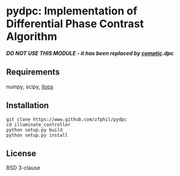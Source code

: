 # pydpc: Implementation of Differential Phase Contrast Algorithm
***DO NOT USE THIS MODULE - it has been replaced by [comptic](http://www.github.com/zfphil/comptic).dpc***

## Requirements
numpy, scipy, [llops](http://www.github.com/zfphil/llops)

## Installation
```shell
git clone https://www.github.com/zfphil/pydpc
cd illuminate_controller
python setup.py build
python setup.py install
```

## License
BSD 3-clause
